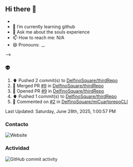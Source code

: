 ## Hi there 👋






- 
- 🌱 I’m currently learning github
- 💬 Ask me about the souls experience
- 📫 How to reach me: N/A
- 😄 Pronouns: ._.

-->
### :alien:
<!--RECENT_ACTIVITY:start-->
1. ⬆️ Pushed 2 commit(s) to [DelfinoSquare/thirdRepo](https://github.com/DelfinoSquare/thirdRepo)<br>
2. 🎉 Merged PR [#9](https://github.com/DelfinoSquare/thirdRepo/pull/9) in [DelfinoSquare/thirdRepo](https://github.com/DelfinoSquare/thirdRepo)<br>
3. 💪 Opened PR [#9](https://github.com/DelfinoSquare/thirdRepo/pull/9) in [DelfinoSquare/thirdRepo](https://github.com/DelfinoSquare/thirdRepo)<br>
4. ⬆️ Pushed 1 commit(s) to [DelfinoSquare/thirdRepo](https://github.com/DelfinoSquare/thirdRepo)<br>
5. 💬 Commented on [#2](https://github.com/DelfinoSquare/miCuartorepoCLI/issues/2#issuecomment-3013813610) in [DelfinoSquare/miCuartorepoCLI](https://github.com/DelfinoSquare/miCuartorepoCLI)<br>
<!--RECENT_ACTIVITY:end-->
<!--RECENT_ACTIVITY:last_update-->
Last Updated: Saturday, June 28th, 2025, 1:00:57 PM
<!--RECENT_ACTIVITY:last_update_end-->
### Contacto

![Website](https://img.shields.io/website?url=https%3A%2F%2Fgithub.com%2FDelfinoSquare)


### Actividad

![GitHub commit activity](https://img.shields.io/github/commit-activity/m/DelfinoSquare/DelfinoSquare)

